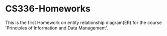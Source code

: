 # CS336-Homeworks
This is the first Homework on entity relationship diagram(ER) for the course 'Principles of Information and Data Management'.
